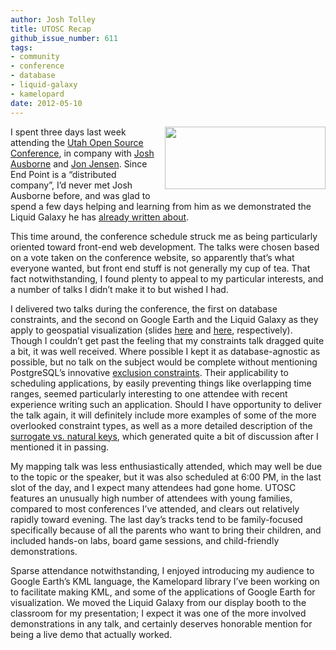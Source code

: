 ```yaml
---
author: Josh Tolley
title: UTOSC Recap
github_issue_number: 611
tags:
- community
- conference
- database
- liquid-galaxy
- kamelopard
date: 2012-05-10
---
```


<div class="separator" style="clear: both; text-align: center;"><a href="/blog/2012/05/utosc-recap/utos-logo.png" imageanchor="1" style="clear:right; float:right; margin-left:1em; margin-bottom:1em"><img border="0" height="100" src="/blog/2012/05/utosc-recap/utos-logo.png" width="257"/></a></div>

I spent three days last week attending the [Utah Open Source Conference](https://web.archive.org/web/20120525040559/http:/conference.utos.org/), in company with [Josh Ausborne](/team/josh-ausborne) and [Jon Jensen](/team/jon-jensen). Since End Point is a “distributed company”, I’d never met Josh Ausborne before, and was glad to spend a few days helping and learning from him as we demonstrated the Liquid Galaxy he has [already written about](/blog/2012/05/end-point-at-utah-open-source).

This time around, the conference schedule struck me as being particularly oriented toward front-end web development. The talks were chosen based on a vote taken on the conference website, so apparently that’s what everyone wanted, but front end stuff is not generally my cup of tea. That fact notwithstanding, I found plenty to appeal to my particular interests, and a number of talks I didn’t make it to but wished I had.

I delivered two talks during the conference, the first on database constraints, and the second on Google Earth and the Liquid Galaxy as they apply to geospatial visualization (slides [here](https://josh.endpoint.com/dont-do-that.pdf) and [here](https://josh.endpoint.com/mighty-maps.pdf), respectively). Though I couldn’t get past the feeling that my constraints talk dragged quite a bit, it was well received. Where possible I kept it as database-agnostic as possible, but no talk on the subject would be complete without mentioning PostgreSQL’s innovative [exclusion constraints](https://www.postgresql.org/docs/current/static/ddl-constraints.html#DDL-CONSTRAINTS-EXCLUSION). Their applicability to scheduling applications, by easily preventing things like overlapping time ranges, seemed particularly interesting to one attendee with recent experience writing such an application. Should I have opportunity to deliver the talk again, it will definitely include more examples of some of the more overlooked constraint types, as well as a more detailed description of the [surrogate vs. natural keys](https://en.wikipedia.org/wiki/Surrogate_key), which generated quite a bit of discussion after I mentioned it in passing.

My mapping talk was less enthusiastically attended, which may well be due to the topic or the speaker, but it was also scheduled at 6:00 PM, in the last slot of the day, and I expect many attendees had gone home. UTOSC features an unusually high number of attendees with young families, compared to most conferences I’ve attended, and clears out relatively rapidly toward evening. The last day’s tracks tend to be family-focused specifically because of all the parents who want to bring their children, and included hands-on labs, board game sessions, and child-friendly demonstrations.

Sparse attendance notwithstanding, I enjoyed introducing my audience to Google Earth’s KML language, the Kamelopard library I’ve been working on to facilitate making KML, and some of the applications of Google Earth for visualization. We moved the Liquid Galaxy from our display booth to the classroom for my presentation; I expect it was one of the more involved demonstrations in any talk, and certainly deserves honorable mention for being a live demo that actually worked.
